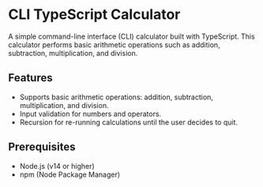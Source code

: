 # CLI TypeScript Calculator

A simple command-line interface (CLI) calculator built with TypeScript. This calculator performs basic arithmetic operations such as addition, subtraction, multiplication, and division.

## Features

- Supports basic arithmetic operations: addition, subtraction, multiplication, and division.
- Input validation for numbers and operators.
- Recursion for re-running calculations until the user decides to quit.

## Prerequisites

- Node.js (v14 or higher)
- npm (Node Package Manager)


